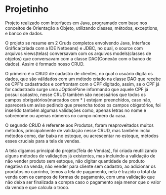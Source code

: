 # Projetinho

Projeto realizado com Interfaces em Java, programado com base nos conceitos de Orientação a Objeto, utilizando classes, métodos, exceptions, e banco de dados.

O projeto se resume em 2 Cruds completos envolvendo Java, Interface Gráfica(criada com a IDE Netbeans) e JDBC, no qual, o source com arquivos views(telas) conversavam com os arquivos models(classes de objetos) que conversavam com a classe DAO(Conexão com o banco de dados). Assim é formado nosso CRUD.

O primeiro é o CRUD de cadastro de clientes, no qual o usuário digita os dados, que são válidados com um método criado na classe DAO que recebe os CPF's cadastrados e confrontam com o CPF digitado, assim, se o CPF já for cadastrado surge uma JOptionPane informando que aquele CPF já possui cadastro, nesse CRUD também são necessários que todos os campos obrigatórios(marcados com * ) estejam preenchidos, caso não, aparecerá um aviso pedindo que preencha todos os campos obigatórios, foi inserido também algumas validações como, apenas letras no nome e sobrenome ou apenas números no campo número da casa.

O segundo CRUD é referente aos Produtos, foram reaproveitados muitos métodos, principalmente de validação nesse CRUD, mas também incluí métodos como, dar baixa no estoque, ou acrescentar no estoque, métodos esses cruciais para a tela de vendas.

A tela digamos principal do projeto(Tela de Vendas), foi criada reutilizando alguns métodos de validações já existentes, mas incluindo a validação de não vender produto sem estoque, não digitar quantidade de produto negativa na venda, não vender para cliente sem cadastro, ao adicionar os produtos no carrinho, temos a tela de pagamento, nela é trazido o total da venda com os campos de formas de pagamento, com uma validação que não deixa ser finalizada a compra caso o pagamento seja menor que o valor da venda e que calcula o troco.
